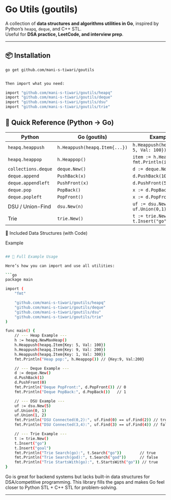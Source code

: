 # Go Utils (goutils)

A collection of **data structures and algorithms utilities in Go**, inspired by Python’s `heapq`, `deque`, and C++ STL.  
Useful for **DSA practice, LeetCode, and interview prep**.

---

## 📦 Installation

```bash
go get github.com/mani-s-tiwari/goutils


Then import what you need:

import "github.com/mani-s-tiwari/goutils/heapq"
import "github.com/mani-s-tiwari/goutils/deque"
import "github.com/mani-s-tiwari/goutils/dsu"
import "github.com/mani-s-tiwari/goutils/trie"

```

## 🔎 Quick Reference (Python → Go)

| Python              | Go (goutils)                  | Example (Go)                                  |
|---------------------|-------------------------------|-----------------------------------------------|
| `heapq.heappush`    | `h.Heappush(heapq.Item{...})` | `h.Heappush(heapq.Item{Key: 5, Val: 100})`    |
| `heapq.heappop`     | `h.Heappop()`                 | `item := h.Heappop(); fmt.Println(item.Val)`  |
| `collections.deque` | `deque.New()`                 | `d := deque.New()`                            |
| `deque.append`      | `PushBack(x)`                 | `d.PushBack(10)`                              |
| `deque.appendleft`  | `PushFront(x)`                | `d.PushFront(5)`                              |
| `deque.pop`         | `PopBack()`                   | `x := d.PopBack()`                            |
| `deque.popleft`     | `PopFront()`                  | `x := d.PopFront()`                           |
| DSU / Union-Find    | `dsu.New(n)`                  | `uf := dsu.New(5); uf.Union(0,1)`             |
| Trie                | `trie.New()`                  | `t := trie.New(); t.Insert("go")`             |


🔹 Included Data Structures (with Code)

Example
```bash

## 🚀 Full Example Usage

Here’s how you can import and use all utilities:

```go
package main

import (
	"fmt"

	"github.com/mani-s-tiwari/goutils/heapq"
	"github.com/mani-s-tiwari/goutils/deque"
	"github.com/mani-s-tiwari/goutils/dsu"
	"github.com/mani-s-tiwari/goutils/trie"
)

func main() {
	// --- Heap Example ---
	h := heapq.NewMaxHeap()
	h.Heappush(heapq.Item{Key: 5, Val: 100})
	h.Heappush(heapq.Item{Key: 9, Val: 200})
	h.Heappush(heapq.Item{Key: 1, Val: 300})
	fmt.Println("Heap pop:", h.Heappop()) // {Key:9, Val:200}

	// --- Deque Example ---
	d := deque.New()
	d.PushBack(1)
	d.PushFront(0)
	fmt.Println("Deque PopFront:", d.PopFront()) // 0
	fmt.Println("Deque PopBack:", d.PopBack())   // 1

	// --- DSU Example ---
	uf := dsu.New(5)
	uf.Union(0, 1)
	uf.Union(1, 2)
	fmt.Println("DSU Connected(0,2):", uf.Find(0) == uf.Find(2)) // true
	fmt.Println("DSU Connected(3,4):", uf.Find(3) == uf.Find(4)) // false

	// --- Trie Example ---
	t := trie.New()
	t.Insert("go")
	t.Insert("goal")
	fmt.Println("Trie Search(go):", t.Search("go"))        // true
	fmt.Println("Trie Search(god):", t.Search("god"))      // false
	fmt.Println("Trie StartsWith(go):", t.StartsWith("go")) // true
}

```

Go is great for backend systems but lacks built-in data structures for DSA/competitive programming.
This library fills the gaps and makes Go feel closer to Python STL + C++ STL for problem-solving.


---
